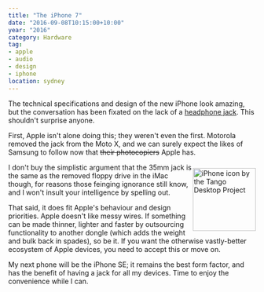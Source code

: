 ```yaml
---
title: "The iPhone 7"
date: "2016-09-08T10:15:00+10:00"
year: "2016"
category: Hardware
tag:
- apple
- audio
- design
- iphone
location: sydney
---
```

The technical specifications and design of the new iPhone look amazing, but the conversation has been fixated on the lack of a [headphone jack]. This shouldn't surprise anyone.

First, Apple isn't alone doing this; they weren't even the first. Motorola removed the jack from the Moto X, and we can surely expect the likes of Samsung to follow now that <del>their photocopiers</del> Apple has.

<p><img src="https://rubenerd.com/files/2016/icon-tango-iphone.png" alt="iPhone icon by the Tango Desktop Project" srcset="https://rubenerd.com/files/2016/icon-tango-iphone.png 1x, https://rubenerd.com/files/2016/icon-tango-iphone@2x.png 2x" style="width:128px;height:128px;float:right;margin:10px 0" /></p>

I don't buy the simplistic argument that the 35mm jack is the same as the removed floppy drive in the iMac though, for reasons those feinging ignorance still know, and I won't insult your intelligence by spelling out. 

That said, it does fit Apple's behaviour and design priorities. Apple doesn't like messy wires. If something can be made thinner, lighter and faster by outsourcing functionality to another dongle (which adds the weight and bulk back in spades), so be it. If you want the otherwise vastly-better ecosystem of Apple devices, you need to accept this or move on.

My next phone will be the iPhone SE; it remains the best form factor, and has the benefit of having a jack for all my devices. Time to enjoy the convenience while I can.

[headphone jack]: http://appleplugs.com/


